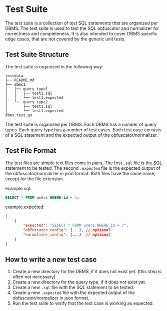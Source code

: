 # Test Suite

The test suite is a collection of test SQL statements that are organized per DBMS. The test suite is used to test the SQL obfuscator and normalizer for correctness and completeness. It is also intended to cover DBMS specific edge cases, that are not covered by the generic unit tests.

## Test Suite Structure

The test suite is organized in the following way:

```text
testdata
├── README.md
├── dbms1
│   ├── query_type1
│   │   ├── test1.sql
│   │   └── test1.expected
│   └── query_type2
│       ├── test1.sql
│       └── test1.expected
dbms_test.go
```

The test suite is organized per DBMS. Each DBMS has a number of query types. Each query type has a number of test cases. Each test case consists of a SQL statement and the expected output of the obfuscator/normalizer.

## Test File Format

The test files are simple text files come in pairs. The first `.sql` file is the SQL statement to be tested. The second `.expected` file is the expected output of the obfuscator/normalizer in json format. Both files have the same name, except for the file extension.

example.sql:

```sql
SELECT * FROM users WHERE id = 1;
```

example.expected:

```json
[
    {
        "expected": "SELECT * FROM users WHERE id = ?",
        "obfuscator_config": {...}, // optional
        "normalizer_config": {...}  // optional
    }
]
```

## How to write a new test case

1. Create a new directory for the DBMS, if it does not exist yet. (this step is often not necessary)
2. Create a new directory for the query type, if it does not exist yet.
3. Create a new `.sql` file with the SQL statement to be tested.
4. Create a new `.expected` file with the expected output of the obfuscator/normalizer in json format.
5. Run the test suite to verify that the test case is working as expected.
